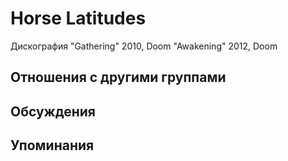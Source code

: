# Horse Latitudes

Дискография
"Gathering" 2010, Doom
"Awakening" 2012, Doom

## Отношения с другими группами


## Обсуждения


## Упоминания

